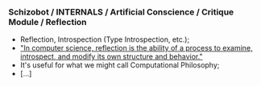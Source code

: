 ### Schizobot / INTERNALS / Artificial Conscience / Critique Module / Reflection
* Reflection, Introspection (Type Introspection, etc.);
* ["In computer science, reflection is the ability of a process to examine, introspect, and modify its own structure and behavior."](https://en.wikipedia.org/wiki/Reflection_(computer_programming))
* It's useful for what we might call Computational Philosophy;
* [...]

